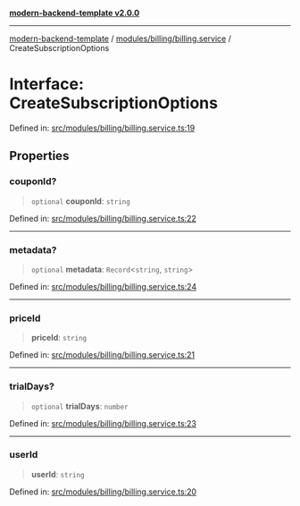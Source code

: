 [**modern-backend-template v2.0.0**](../../../../README.md)

***

[modern-backend-template](../../../../modules.md) / [modules/billing/billing.service](../README.md) / CreateSubscriptionOptions

# Interface: CreateSubscriptionOptions

Defined in: [src/modules/billing/billing.service.ts:19](https://github.com/maemreyo/saas-4cus-nodejs/blob/1a77de11cd6eaefe66c31c7f5de281673fc25ce5/src/modules/billing/billing.service.ts#L19)

## Properties

### couponId?

> `optional` **couponId**: `string`

Defined in: [src/modules/billing/billing.service.ts:22](https://github.com/maemreyo/saas-4cus-nodejs/blob/1a77de11cd6eaefe66c31c7f5de281673fc25ce5/src/modules/billing/billing.service.ts#L22)

***

### metadata?

> `optional` **metadata**: `Record`\<`string`, `string`\>

Defined in: [src/modules/billing/billing.service.ts:24](https://github.com/maemreyo/saas-4cus-nodejs/blob/1a77de11cd6eaefe66c31c7f5de281673fc25ce5/src/modules/billing/billing.service.ts#L24)

***

### priceId

> **priceId**: `string`

Defined in: [src/modules/billing/billing.service.ts:21](https://github.com/maemreyo/saas-4cus-nodejs/blob/1a77de11cd6eaefe66c31c7f5de281673fc25ce5/src/modules/billing/billing.service.ts#L21)

***

### trialDays?

> `optional` **trialDays**: `number`

Defined in: [src/modules/billing/billing.service.ts:23](https://github.com/maemreyo/saas-4cus-nodejs/blob/1a77de11cd6eaefe66c31c7f5de281673fc25ce5/src/modules/billing/billing.service.ts#L23)

***

### userId

> **userId**: `string`

Defined in: [src/modules/billing/billing.service.ts:20](https://github.com/maemreyo/saas-4cus-nodejs/blob/1a77de11cd6eaefe66c31c7f5de281673fc25ce5/src/modules/billing/billing.service.ts#L20)
